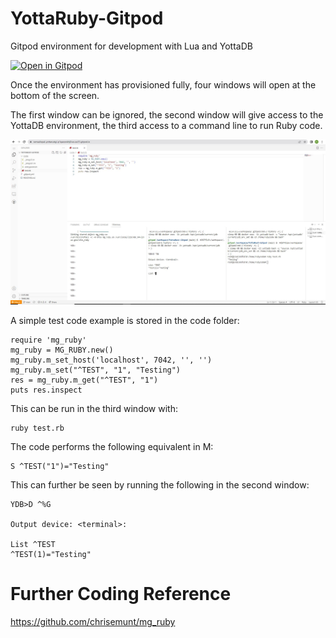 # YottaRuby-Gitpod

Gitpod environment for development with Lua and YottaDB

[![Open in Gitpod](https://gitpod.io/button/open-in-gitpod.svg)](https://gitpod.io/#https://github.com/RamSailopal/YottaRuby-Gitpod)

Once the environment has provisioned fully, four windows will open at the bottom of the screen.

The first window can be ignored, the second window will give access to the YottaDB environment, the third access to a command line to run Ruby code.

![Alt text](Gitpod-Ruby.JPG?raw=true "Gitpod")

A simple test code example is stored in the code folder:

    require 'mg_ruby'
    mg_ruby = MG_RUBY.new()
    mg_ruby.m_set_host('localhost', 7042, '', '')
    mg_ruby.m_set("^TEST", "1", "Testing")
    res = mg_ruby.m_get("^TEST", "1")
    puts res.inspect

 
This can be run in the third window with:

    ruby test.rb
    
The code performs the following equivalent in M:

    S ^TEST("1")="Testing"
    
This can further be seen by running the following in the second window:

    YDB>D ^%G

    Output device: <terminal>:

    List ^TEST
    ^TEST(1)="Testing"
     
 # Further Coding Reference
 
 https://github.com/chrisemunt/mg_ruby
    



